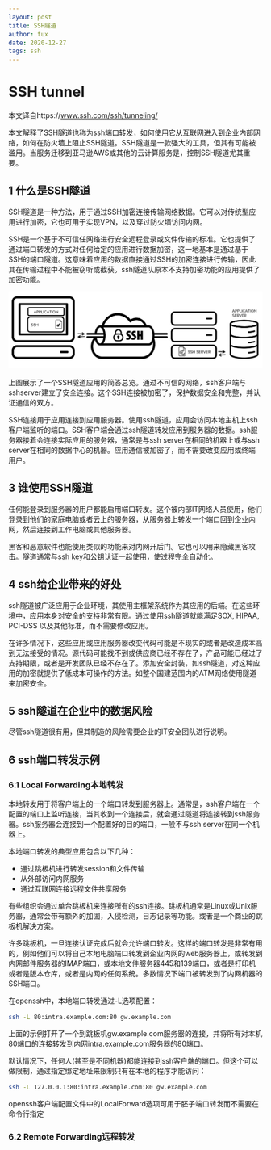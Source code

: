 ```yaml
---
layout: post
title: SSH隧道
author: tux
date: 2020-12-27
tags: ssh
---
```


# SSH tunnel

本文译自https://www.ssh.com/ssh/tunneling/

本文解释了SSH隧道也称为ssh端口转发，如何使用它从互联网进入到企业内部网络，如何在防火墙上阻止SSH隧道。SSH隧道是一款强大的工具，但其有可能被滥用。当服务迁移到亚马逊AWS或其他的云计算服务是，控制SSH隧道尤其重要。

## 1 什么是SSH隧道

SSH隧道是一种方法，用于通过SSH加密连接传输网络数据。它可以对传统型应用进行加密，它也可用于实现VPN，以及穿过防火墙访问内网。

SSH是一个基于不可信任网络进行安全远程登录或文件传输的标准。它也提供了通过端口转发的方式对任何给定的应用进行数据加密，这一地基本是通过基于SSH的端口隧道。这意味着应用的数据直接通过SSH的加密连接进行传输，因此其在传输过程中不能被窃听或截获。ssh隧道队原本不支持加密功能的应用提供了加密功能。

![](/assets/img/Securing_applications_with_ssh_tunneling___port_forwarding.png)

上图展示了一个SSH隧道应用的简答总览。通过不可信的网络，ssh客户端与sshserver建立了安全连接。这个SSH连接被加密了，保护数据安全和完整，并认证通信的双方。

SSH连接用于应用连接到应用服务器。使用ssh隧道，应用会访问本地主机上ssh客户端监听的端口。SSH客户端会通过ssh隧道转发应用到服务器的数据。ssh服务器接着会连接实际应用的服务器，通常是与ssh server在相同的机器上或与ssh server在相同的数据中心的机器。应用通信被加密了，而不需要改变应用或终端用户。

## 3 谁使用SSH隧道

任何能登录到服务器的用户都能启用端口转发。这个被内部IT网络人员使用，他们登录到他们的家庭电脑或者云上的服务器，从服务器上转发一个端口回到企业内网，然后连接到工作电脑或其他服务器。

黑客和恶意软件也能使用类似的功能来对内网开后门。它也可以用来隐藏黑客攻击。隧道通常与ssh key和公钥认证一起使用，使过程完全自动化。

## 4 ssh给企业带来的好处

ssh隧道被广泛应用于企业环境，其使用主框架系统作为其应用的后端。在这些环境中，应用本身对安全的支持非常有限。通过使用ssh隧道就能满足SOX, HIPAA, PCI-DSS 以及其他标准，而不需要修改应用。

在许多情况下，这些应用或应用服务器改变代码可能是不现实的或者是改造成本高到无法接受的情况。源代码可能找不到或供应商已经不存在了，产品可能已经过了支持期限，或者是开发团队已经不存在了。添加安全封装，如ssh隧道，对这种应用的加密就提供了低成本可操作的方法。如整个国建范围内的ATM网络使用隧道来加密安全。

## 5 ssh隧道在企业中的数据风险

尽管ssh隧道很有用，但其制造的风险需要企业的IT安全团队进行说明。

## 6 ssh端口转发示例

### 6.1 Local Forwarding本地转发

本地转发用于将客户端上的一个端口转发到服务器上。通常是，ssh客户端在一个配置的端口上监听连接，当其收到一个连接后，就会通过隧道将连接转到ssh服务器。ssh服务器会连接到一个配置好的目的端口，一般不与ssh server在同一个机器上。

本地端口转发的典型应用包含以下几种：

- 通过跳板机进行转发session和文件传输
- 从外部访问内网服务
- 通过互联网连接远程文件共享服务

有些组织会通过单台跳板机来连接所有的ssh连接。跳板机通常是Linux或Unix服务器，通常会带有额外的加固，入侵检测，日志记录等功能。或者是一个商业的跳板机解决方案。

许多跳板机，一旦连接认证完成后就会允许端口转发。这样的端口转发是非常有用的，例如他们可以将自己本地电脑端口转发到企业内网的web服务器上，或转发到内网邮件服务器的IMAP端口，或本地文件服务器445和139端口，或者是打印机或者是版本仓库，或者是内网的任何系统。多数情况下端口被转发到了内网机器的SSH端口。

在openssh中，本地端口转发通过-L选项配置：

```bash
ssh -L 80:intra.example.com:80 gw.example.com
```
上面的示例打开了一个到跳板机gw.example.com服务器的连接，并将所有对本机80端口的连接转发到内网intra.example.com服务器的80端口。

默认情况下，任何人(甚至是不同机器)都能连接到ssh客户端的端口。但这个可以做限制，通过指定绑定地址来限制只有在本地的程序才能访问：

```bash
ssh -L 127.0.0.1:80:intra.example.com:80 gw.example.com
```
openssh客户端配置文件中的LocalForward选项可用于胚子端口转发而不需要在命令行指定

### 6.2 Remote Forwarding远程转发



